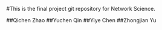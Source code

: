 #This is the final project git repository for Network Science.

##Qichen Zhao
##Yuchen Qin
##Yiye Chen
##Zhongjian Yu
